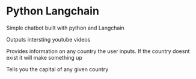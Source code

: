 # Python Langchain
Simple chatbot built with python and Langchain

Outputs intersting youtube videos

Provides information on any country the user inputs. If the country doesnt exist it will make something up

Tells you the capital of any given country